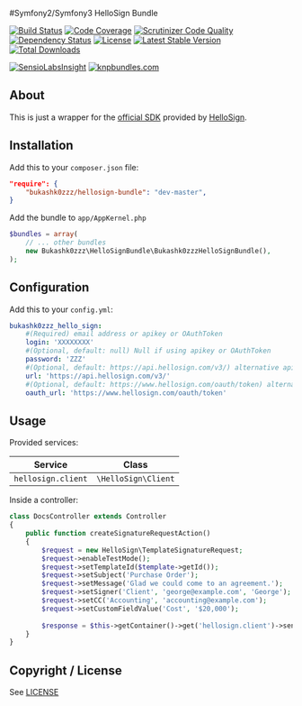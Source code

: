 #Symfony2/Symfony3 HelloSign Bundle

[![Build Status](https://img.shields.io/scrutinizer/build/g/Bukashk0zzz/HelloSignBundle.svg?style=flat-square)](https://travis-ci.org/Bukashk0zzz/HelloSignBundle)
[![Code Coverage](https://img.shields.io/codecov/c/github/Bukashk0zzz/HelloSignBundle.svg?style=flat-square)](https://codecov.io/github/Bukashk0zzz/HelloSignBundle)
[![Scrutinizer Code Quality](https://img.shields.io/scrutinizer/g/Bukashk0zzz/HelloSignBundle.svg?style=flat-square)](https://scrutinizer-ci.com/g/Bukashk0zzz/HelloSignBundle/?branch=master)
[![Dependency Status](https://www.versioneye.com/user/projects/56780cf8107997002d00131d/badge.svg?style=flat)](https://www.versioneye.com/user/projects/56780cf8107997002d00131d)
[![License](https://img.shields.io/packagist/l/Bukashk0zzz/hellosign-bundle.svg?style=flat-square)](https://packagist.org/packages/Bukashk0zzz/hellosign-bundle)
[![Latest Stable Version](https://img.shields.io/packagist/v/Bukashk0zzz/hellosign-bundle.svg?style=flat-square)](https://packagist.org/packages/Bukashk0zzz/hellosign-bundle)
[![Total Downloads](https://img.shields.io/packagist/dt/Bukashk0zzz/hellosign-bundle.svg?style=flat-square)](https://packagist.org/packages/Bukashk0zzz/hellosign-bundle)

[![SensioLabsInsight](https://insight.sensiolabs.com/projects/d9fd847e-6875-48d9-8929-2db940ffb9b9/small.png)](https://insight.sensiolabs.com/projects/d9fd847e-6875-48d9-8929-2db940ffb9b9)
[![knpbundles.com](http://knpbundles.com/Bukashk0zzz/HelloSignBundle/badge-short)](http://knpbundles.com/Bukashk0zzz/HelloSignBundle)

About
-----

This is just a wrapper for the [official SDK](https://github.com/HelloFax/hellosign-php-sdk) provided by [HelloSign](https://www.hellosign.com).

Installation
------------

Add this to your `composer.json` file:

```json
"require": {
	"bukashk0zzz/hellosign-bundle": "dev-master",
}
```


Add the bundle to `app/AppKernel.php`

```php
$bundles = array(
	// ... other bundles
	new Bukashk0zzz\HelloSignBundle\Bukashk0zzzHelloSignBundle(),
);
```

Configuration
-------------

Add this to your `config.yml`:

```yaml
bukashk0zzz_hello_sign:
    #(Required) email address or apikey or OAuthToken
    login: 'XXXXXXXX'
    #(Optional, default: null) Null if using apikey or OAuthToken
    password: 'ZZZ'
    #(Optional, default: https://api.hellosign.com/v3/) alternative api base url
    url: 'https://api.hellosign.com/v3/'
    #(Optional, default: https://www.hellosign.com/oauth/token) alternative oauth url
    oauth_url: 'https://www.hellosign.com/oauth/token'
```


Usage
-----

Provided services:

| Service             | Class                         |
|---------------------|-------------------------------|
| `hellosign.client`  | `\HelloSign\Client`           |


Inside a controller:

```php
class DocsController extends Controller
{
    public function createSignatureRequestAction()
    {
        $request = new HelloSign\TemplateSignatureRequest;
        $request->enableTestMode();
        $request->setTemplateId($template->getId());
        $request->setSubject('Purchase Order');
        $request->setMessage('Glad we could come to an agreement.');
        $request->setSigner('Client', 'george@example.com', 'George');
        $request->setCC('Accounting', 'accounting@example.com');
        $request->setCustomFieldValue('Cost', '$20,000');
        
        $response = $this->getContainer()->get('hellosign.client')->sendTemplateSignatureRequest($request);
    }
}
```

Copyright / License
-------------------

See [LICENSE](https://github.com/bukashk0zzz/HelloSignBundle/blob/master/LICENSE)
